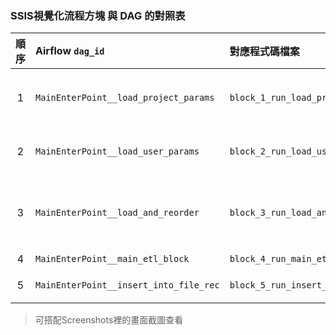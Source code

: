 

### SSIS視覺化流程方塊 與 DAG 的對照表
|  順序 | Airflow `dag_id`                      | 對應程式碼檔案                              | SSIS 對應 UI 區塊描述   |
| :-: | :------------------------------------ | :----------------------------------- | :------------------------------- |
|  1  | `MainEnterPoint__load_project_params` | `block_1_run_load_project_params.py` | 系統前置作業－從 `PROJECT_PARAMS` 載入系統參數 |
|  2  | `MainEnterPoint__load_user_params` | `block_2_run_load_user_params.py` | 系統前置作業－從 `USER_PARAMS` 載入系統參數 |
|  3  | `MainEnterPoint__load_and_reorder` | `block_3_run_load_and_reorder.py` | 系統前置作業－從資料表 `STAGE_TAB_ACT` 取得來源系統資料表的載入順序 |
|  4  | `MainEnterPoint__main_etl_block` | `block_4_run_main_etl_block.py` | 主ETL作業區塊 |
|  5  | `MainEnterPoint__insert_into_file_rec` | `block_5_run_insert_file_rec.py` | 時序容器+寄發通知信 |

> 可搭配Screenshots裡的畫面截圖查看